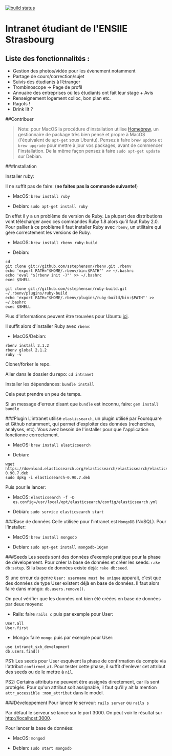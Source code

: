 [![build status](https://api.travis-ci.org/ares-ensiie/intranet.png)](https://travis-ci.org/ares-ensiie/intranet)

# Intranet étudiant de l'ENSIIE Strasbourg

## Liste des fonctionnalités :
- Gestion des photos/vidéo pour les évènement notamment
- Partage de cours/correction/sujet
- Suivis des étudiants à l’étranger
- Trombinoscope → Page de profil
- Annuaire des entreprises où les étudiants ont fait leur stage + Avis
- Renseignement logement colloc, bon plan etc.
- Ragots !
- Drink IIt ?

##Contribuer

> Note: pour MacOS la procédure d'installation utilise [Homebrew](http://brew.sh/), un gestionnaire de package très bien pensé et propre à MacOS (l'équivalent de `apt-get` sous Ubuntu). Pensez à faire `brew update` et `brew upgrade` pour mettre à jour vos packages, avant de commencer l'installation. 
De la même façon pensez à faire `sudo apt-get update` sur Debian.



###Installation

Installer ruby:

Il ne suffit pas de faire: (**ne faites pas la commande suivante!**)

- MacOS: 
`brew install ruby`
	
- Debian: 
`sudo apt-get install ruby`

En effet il y a un problème de version de Ruby. La plupart des distributions vont télécharger avec ces commandes Ruby 1.8 alors qu'il faut Ruby 2.0.
Pour pallier à ce problème il faut installer Ruby avec `rbenv`, un utilitaire qui gère correctement les versions de Ruby.

- MacOS:
`brew install rbenv ruby-build` 

- Debian:

```shell 
cd
git clone git://github.com/sstephenson/rbenv.git .rbenv
echo 'export PATH="$HOME/.rbenv/bin:$PATH"' >> ~/.bashrc
echo 'eval "$(rbenv init -)"' >> ~/.bashrc
exec $SHELL

git clone git://github.com/sstephenson/ruby-build.git ~/.rbenv/plugins/ruby-build
echo 'export PATH="$HOME/.rbenv/plugins/ruby-build/bin:$PATH"' >> ~/.bashrc
exec $SHELL
```
Plus d'informations peuvent être trouvées pour Ubuntu [ici](http://gorails.com/setup/ubuntu/13.10).

Il suffit alors d'installer Ruby avec `rbenv`:

- MacOS/Debian:

```shell
rbenv install 2.1.2
rbenv global 2.1.2
ruby -v
```
				
Cloner/forker le repo.
	

Aller dans le dossier du repo: 
`cd intranet`

Installer les dépendances:
`bundle install`
	
Cela peut prendre un peu de temps.
	
Si un message d'erreur disant que `bundle` est inconnu, faire: 
`gem install bundle`

###Plugin
L'intranet utilise `elasticsearch`, un plugin utilisé par Foursquare et Github notamment, qui permet d'exploiter des données (recherches, analyses, etc). Vous avez besoin de l'installer pour que l'application fonctionne correctement.

- MacOS:
`brew install elasticsearch`

- Debian:

```shell
wget https://download.elasticsearch.org/elasticsearch/elasticsearch/elasticsearch-0.90.7.deb
sudo dpkg -i elasticsearch-0.90.7.deb
```

Puis pour le lancer:

- MacOS: 
`elasticsearch -f -D es.config=/usr/local/opt/elasticsearch/config/elasticsearch.yml`

- Debian:
`sudo service elasticsearch start`

###Base de données
Celle utilisée pour l'intranet est `MongoDB` (NoSQL).
Pour l'installer:

- MacOS: 
`brew install mongodb`

- Debian:
`sudo apt-get install mongodb-10gen`


###Seeds
Les seeds sont des données d'exemple pratique pour la phase de dévelopement.
Pour créer la base de données et créer les seeds: `rake db:setup`.
Si la base de données existe déjà: `rake db:seed`.

Si une erreur du genre `User: username must be unique` apparait, c'est que des données de type User existent déjà en base de données.
Il faut alors faire dans mongo: `db.users.remove()`.

On peut vérifier que les données ont bien été créées en base de données par deux moyens:

- Rails: faire `rails c` puis par exemple pour User:

```
User.all
User.first
```

- Mongo: faire `mongo` puis par exemple pour User:

```
use intranet_sxb_development
db.users.find()
```

PS1: Les seeds pour User esquivent la phase de confirmation du compte via l'attribut `confirmed_at`.
Pour tester cette phase, il suffit d'enlever cet attribut des seeds ou de le mettre à `nil`.

PS2: Certains attributs ne peuvent être assignés directement, car ils sont protégés.
Pour qu'un attribut soit assignable, il faut qu'il y ait la mention `attr_accessible :mon_attribut` dans le model.


###Développement
Pour lancer le serveur: 
`rails server`
ou 
`rails s`
	
Par défaut le serveur se lance sur le port 3000. On peut voir le résultat sur [http://localhost:3000](http://localhost:3000]).

Pour lancer la base de données:
		
- MacOS: 
`mongod`

- Debian:
`sudo start mongodb`
